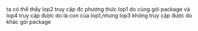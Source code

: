 ta có thể thấy lop2 truy cập đc phương thức lop1 do cùng gói package và lop4 truy cập được  do là con của lop1,nhưng lop3 không truy cập được do khác gói package
